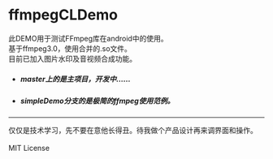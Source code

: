 # ffmpegCLDemo
此DEMO用于测试FFmpeg库在android中的使用。<br>
基于ffmpeg3.0，使用合并的.so文件。<br>
目前已加入图片水印及音视频合成功能。<br>

- ##### master上的是主项目，开发中……
- ##### simpleDemo分支的是极简的ffmpeg使用范例。

***

仅仅是技术学习，先不要在意他长得丑。待我做个产品设计再来调界面和操作。
<br><br>
MIT License
